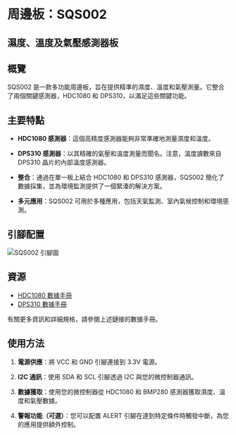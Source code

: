 # 周邊板：SQS002

## 濕度、溫度及氣壓感測器板

## 概覽

SQS002 是一款多功能周邊板，旨在提供精準的濕度、溫度和氣壓測量。它整合了兩個關鍵感測器，HDC1080 和 DPS310，以滿足這些關鍵功能。

## 主要特點

- **HDC1080 感測器**：這個高精度感測器能夠非常準確地測量濕度和溫度。

- **DPS310 感測器**：以其精確的氣壓和溫度測量而聞名。注意，溫度讀數來自 DPS310 晶片的內部溫度感測器。

- **整合**：通過在單一板上結合 HDC1080 和 DPS310 感測器，SQS002 簡化了數據採集，並為環境監測提供了一個緊湊的解決方案。

- **多元應用**：SQS002 可用於多種應用，包括天氣監測、室內氣候控制和環境感測。

## 引腳配置

![SQS002 引腳圖](https://github.com/livinghuang/sq001/blob/main/SQS002/SQS002.png?raw=true)

## 資源

- [HDC1080 數據手冊](https://github.com/livinghuang/siliqs/blob/main/sqs001/hdc1080.pdf)
- [DPS310 數據手冊](https://github.com/livinghuang/siliqs/blob/main/sqs002/Infineon-DPS310-DataSheet-v01_02-EN.pdf)

有關更多資訊和詳細規格，請參閱上述鏈接的數據手冊。

## 使用方法

1. **電源供應**：將 VCC 和 GND 引腳連接到 3.3V 電源。

2. **I2C 通訊**：使用 SDA 和 SCL 引腳透過 I2C 與您的微控制器通訊。

3. **數據獲取**：使用您的微控制器從 HDC1080 和 BMP280 感測器獲取濕度、溫度和氣壓數據。

4. **警報功能（可選）**：您可以配置 ALERT 引腳在達到特定條件時觸發中斷，為您的應用提供額外控制。
